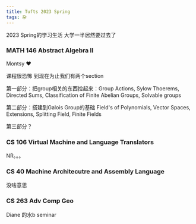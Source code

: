 ```yaml
---
title: Tufts 2023 Spring
tags: 杂
---
```


2023 Spring的学习生活 大学一半居然要过去了

<!--more-->

### MATH 146 Abstract Algebra II

Montsy ❤️

课程很恐怖 到现在为止我们有两个section

第一部分：把group相关的东西捡起来：Group Actions, Sylow Thoerems, Directed Sums, Classification of Finite Abelian Groups, Solvable groups

第二部分：搭建到Galois Group的基础 Field's of Polynomials, Vector Spaces, Extensions, Splitting Field, Finite Fields

第三部分？

### CS 106 Virtual Machine and Language Translators

NR。。。

### CS 40 Machine Architecutre and Assembly Language

没啥意思

### CS 263 Adv Comp Geo

Diane 的水b seminar
